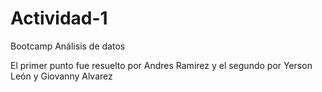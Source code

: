 # Actividad-1
Bootcamp Análisis de datos

<!-- Para poder hacer el llamado a la API fue necesario instalar la extension
"Allow CORS: Access-Control-Allow-Origin " -->

El primer punto fue resuelto por Andres Ramirez
y el segundo por Yerson León y Giovanny Alvarez
